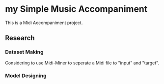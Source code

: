 # my Simple Music Accompaniment

This is a Midi Accompaniment project.

## Research

### Dataset Making

Considering to use Midi-Miner to seperate a Midi file to "input" and "target".

### Model Designing
